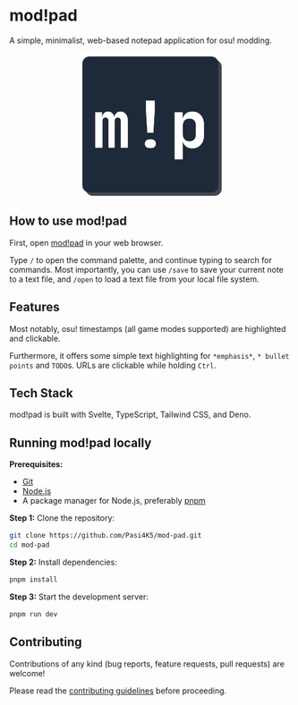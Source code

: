 # mod!pad

A simple, minimalist, web-based notepad application for osu! modding.

<p align="center">
    <img src="./assets/img/mod_pad_512.png" alt="mod!pad logo"/>
</p>

## How to use mod!pad

First, open [mod!pad](https://modpad.pasi.dev/) in your web browser.

Type `/` to open the command palette, and continue typing to search for commands.
Most importantly, you can use `/save` to save your current note to a text file,
and `/open` to load a text file from your local file system.

## Features

Most notably, osu! timestamps (all game modes supported) are highlighted and clickable.

Furthermore, it offers some simple text highlighting for `*emphasis*`, `* bullet points` and `TODO`s.
URLs are clickable while holding `Ctrl`.

## Tech Stack

mod!pad is built with Svelte, TypeScript, Tailwind CSS, and Deno.

## Running mod!pad locally

**Prerequisites:**
- [Git](https://git-scm.com/downloads)
- [Node.js](https://nodejs.org/en/download)
- A package manager for Node.js, preferably [pnpm](https://pnpm.io/installation)

**Step 1:** Clone the repository:

```bash
git clone https://github.com/Pasi4K5/mod-pad.git
cd mod-pad
```

**Step 2:** Install dependencies:

```bash
pnpm install
```

**Step 3:** Start the development server:

```bash
pnpm run dev
```

## Contributing

Contributions of any kind (bug reports, feature requests, pull requests) are welcome!

Please read the [contributing guidelines](./CONTRIBUTING.md) before proceeding.
